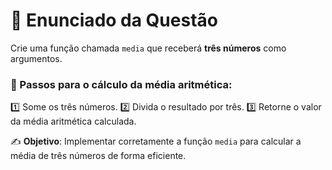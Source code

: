 # 📌 Enunciado da Questão

Crie uma função chamada `media` que receberá **três números** como argumentos.

### 🧮 Passos para o cálculo da média aritmética:
1️⃣ Some os três números.
2️⃣ Divida o resultado por três.
3️⃣ Retorne o valor da média aritmética calculada.

✍️ **Objetivo**: Implementar corretamente a função `media` para calcular a média de três números de forma eficiente. 